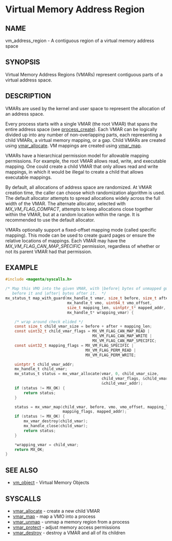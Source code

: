 # Virtual Memory Address Region

## NAME

vm_address_region - A contiguous region of a virtual memory address space

## SYNOPSIS

Virtual Memory Address Regions (VMARs) represent contiguous parts of a virtual
address space.

## DESCRIPTION

VMARs are used by the kernel and user space to represent the allocation of an
address space.

Every process starts with a single VMAR (the root VMAR) that spans the entire
address space (see [process_create](../syscalls/process_create.md)).  Each VMAR
can be logically divided up into any number of non-overlapping parts, each
representing a child VMARs, a virtual memory mapping, or a gap.  Child VMARs
are created using [vmar_allocate](../syscalls/vmar_allocate.md).  VM mappings
are created using [vmar_map](../syscalls/vmar_map.md).

VMARs have a hierarchical permission model for allowable mapping permissions.
For example, the root VMAR allows read, write, and executable mapping.  One
could create a child VMAR that only allows read and write mappings, in which
it would be illegal to create a child that allows executable mappings.

By default, all allocations of address space are randomized.  At VMAR
creation time, the caller can choose which randomization algorithm is used.
The default allocator attempts to spread allocations widely across the full
width of the VMAR.  The alternate allocator, selected with
*MX_VM_FLAG_COMPACT*, attempts to keep allocations close together within the
VMAR, but at a random location within the range.  It is recommended to use
the default allocator.

VMARs optionally support a fixed-offset mapping mode (called specific mapping).
This mode can be used to create guard pages or ensure the relative locations of
mappings.  Each VMAR may have the *MX_VM_FLAG_CAN_MAP_SPECIFIC* permission,
regardless of whether or not its parent VMAR had that permission.

## EXAMPLE

```c
#include <magenta/syscalls.h>

/* Map this VMO into the given VMAR, with |before| bytes of unmapped guard space
   before it and |after| bytes after it.  */
mx_status_t map_with_guard(mx_handle_t vmar, size_t before, size_t after,
                           mx_handle_t vmo, uint64_t vmo_offset,
                           size_t mapping_len, uintptr_t* mapped_addr,
                           mx_handle_t* wrapping_vmar) {

    /* wrap around check elided */
    const size_t child_vmar_size = before + after + mapping_len;
    const uint32_t child_vmar_flags = MX_VM_FLAG_CAN_MAP_READ |
                                      MX_VM_FLAG_CAN_MAP_WRITE |
                                      MX_VM_FLAG_CAN_MAP_SPECIFIC;
    const uint32_t mapping_flags = MX_VM_FLAG_SPECIFIC |
                                   MX_VM_FLAG_PERM_READ |
                                   MX_VM_FLAG_PERM_WRITE;

    uintptr_t child_vmar_addr;
    mx_handle_t child_vmar;
    mx_status_t status = mx_vmar_allocate(vmar, 0, child_vmar_size,
                                          child_vmar_flags, &child_vmar,
                                          &child_vmar_addr);
    if (status != MX_OK) {
        return status;
    }

    status = mx_vmar_map(child_vmar, before, vmo, vmo_offset, mapping_len,
                         mapping_flags, mapped_addr);
    if (status != MX_OK) {
        mx_vmar_destroy(child_vmar);
        mx_handle_close(child_vmar);
        return status;
    }

    *wrapping_vmar = child_vmar;
    return MX_OK;
}
```

## SEE ALSO

+ [vm_object](vm_object.md) - Virtual Memory Objects

## SYSCALLS

+ [vmar_allocate](../syscalls/vmar_allocate.md) - create a new child VMAR
+ [vmar_map](../syscalls/vmar_map.md) - map a VMO into a process
+ [vmar_unmap](../syscalls/vmar_unmap.md) - unmap a memory region from a process
+ [vmar_protect](../syscalls/vmar_protect.md) - adjust memory access permissions
+ [vmar_destroy](../syscalls/vmar_destroy.md) - destroy a VMAR and all of its children
